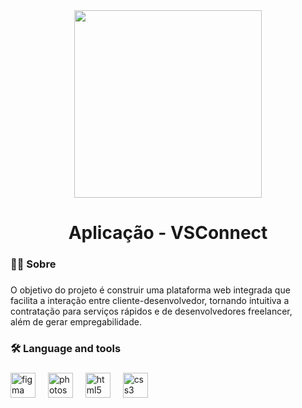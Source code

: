 <div align="center">
  <img height="300" src="https://socialify.git.ci/tamigld/vsconnect-web/image?description=1&language=1&name=1&owner=1&pattern=Solid&theme=Dark"  />
</div>

###

<h1 align="center">Aplicação - VSConnect</h1>

###

<h3 align="left">👩‍💻  Sobre</h3>

###

<p align="left">O objetivo do projeto é construir uma plataforma web integrada que<br>facilita a interação entre cliente-desenvolvedor, tornando intuitiva a<br>contratação para serviços rápidos e de desenvolvedores freelancer,<br>além de gerar empregabilidade.</p>

###

<h3 align="left">🛠 Language and tools</h3>

###

<div align="left">
  <img src="https://cdn.jsdelivr.net/gh/devicons/devicon/icons/figma/figma-original.svg" height="40" alt="figma logo"  />
  <img width="12" />
  <img src="https://cdn.jsdelivr.net/gh/devicons/devicon/icons/photoshop/photoshop-plain.svg" height="40" alt="photoshop logo"  />
  <img width="12" />
  <img src="https://cdn.jsdelivr.net/gh/devicons/devicon/icons/html5/html5-original.svg" height="40" alt="html5 logo"  />
  <img width="12" />
  <img src="https://cdn.jsdelivr.net/gh/devicons/devicon/icons/css3/css3-original.svg" height="40" alt="css3 logo"  />
</div>

###
